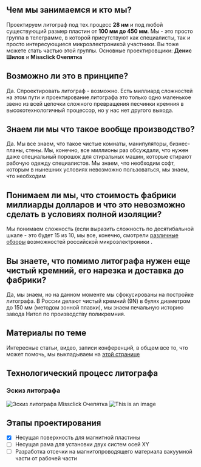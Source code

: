 ## Чем мы занимаемся и кто мы?
Проектируем литограф под тех.процесс **28 нм** и под любой существующий размер пластин от **100 мм до 450 мм**. Мы - это просто группа в телеграмме, в которой присутствуют как специалисты, так и просто интересующиеся микроэлектроникой участники. Вы тоже можете стать частью этой группы. Основные проектировщики:
**Денис Шилов** и **Missclick Очепятка**
## Возможно ли это в принципе?
Да. Спроектировать литограф - возможно. Есть миллиард сложностей на этом пути и проектирование литографа это только одно маленькое звено из всей цепочки сложного превращения песчинки кремния в высокотехнологичный процессор, но у нас нет другого выхода.
## Знаем ли мы что такое вообще производство?
Да. Мы все знаем, что такое чистые комнаты, манипуляторы, бизнес-планы, стены. Мы, конечно, все миллионы раз обсуждали, что нужен даже специальный порошок для стиральных машин, которые стирают рабочую одежду специалистов. Мы знаем, что необходим софт, которым в нынешних условиях невозможно пользоваться, мы знаем, что необходим 
## Понимаем ли мы, что стоимость фабрики миллиарды долларов и что это невозможно сделать в условиях полной изоляции? 
Мы понимаем сложность (если выразить сложность по десятибальной шкале - это будет 15 из 10, мы все, конечно, смотрели [различные обзоры](https://www.youtube.com/watch?v=9CNH8vus0h8) возможностей российской микроэлектроники .
## Вы знаете, что помимо литографа нужен еще чистый кремний, его нарезка и доставка до фабрики?
Да, мы знаем, но на данном моменте мы сфокусированы на постройке литографа. В России делают чистый кремний (9N) в булях диаметром до 150 мм (методом зонной плавки), мы знаем печальную историю завода Нитол по производству поликремния.

## Материалы по теме
Интересные статьи, видео, записи конференций, в общем все то, что может помочь, мы выкладываем на [этой странице](https://github.com/TsarS/lithograph/blob/main/Sources)
## Технологический процесс литографа
### Эскиз литографа
![Эскиз литографа Missclick Очепятка](https://disk.yandex.ru/i/Jh6OMRODk217Ww)
![This is an image](https://myoctocat.com/assets/images/base-octocat.svg)

## Этапы проектирования 
- [x] Несущая поверхность для магнитной пластины
- [ ] Несущая рама для установки двух систем осей XY
- [ ] Разработка отсечки на магнитопроводящего материала вакуумной части от рабочей части
